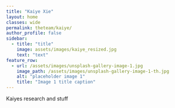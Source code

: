 ```yaml
---
title: "Kaiye Xie"
layout: home
classes: wide
permalink: theteam/kaiye/
author_profile: false
sidebar:
  - title: "title"
    image: assets/images/kaiye_resized.jpg
    text: "text"
feature_row:
  - url: /assets/images/unsplash-gallery-image-1.jpg
    image_path: /assets/images/unsplash-gallery-image-1-th.jpg
    alt: "placeholder image 1"
    title: "Image 1 title caption"
---
```


Kaiyes research and stuff
